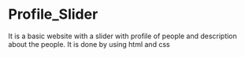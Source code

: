 # Profile_Slider
It is a basic website with a slider with profile of people and description about the people. It is done by using html and css
